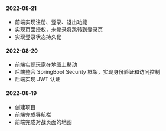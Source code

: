 #### 2022-08-21

- 前端实现注册、登录、退出功能
- 实现页面授权，未登录将跳转到登录页
- 实现登录状态持久化



#### 2022-08-20

- 前端实现玩家在地图上移动
- 后端整合 SpringBoot Security 框架，实现身份验证和访问控制
- 后端实现 JWT 认证



#### 2022-08-19

- 创建项目
- 前端完成导航栏
- 前端完成对战页面的地图


